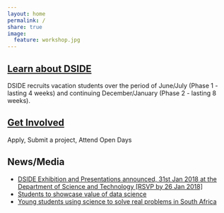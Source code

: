 ```yaml
---
layout: home
permalink: /
share: true
image:
  feature: workshop.jpg
---
```


<div class="tiles">

<div class="tile">
  <h2 class="post-title"><a href='/about/'>Learn about DSIDE</a></h2>
  <p class="post-excerpt"> DSIDE recruits vacation students over the period of June/July (Phase 1 - lasting 4 weeks) and continuing December/January (Phase 2 - lasting 8 weeks).</p>
</div><!-- /.tile -->

<div class="tile">
  <h2 class="post-title"><a href='/get-involved/'>Get Involved</a></h2>
  <p class="post-excerpt">Apply, Submit a project, Attend Open Days</p>
  <h2 class="post-title">News/Media</h2>
  <p class="post-excerpt">
    <ul>
      <li><a href='https://docs.google.com/forms/d/e/1FAIpQLScYIkAKdUG9NopNvswReqqFa2G3qJgLTueb6RwBkFFBDN98dA/viewform' target="_blank" >DSIDE Exhibition and Presentations announced, 31st Jan 2018 at the Department of Science and Technology [RSVP by 26 Jan 2018]</a>
      </li>
      <li><a href='http://www.itweb.co.za/index.php?option=com_content&view=article&id=158957' target="_blank" >Students to showcase value of data science</a>
      </li>
      <li><a href='http://www.dst.gov.za/index.php/media-room/latest-news/2096-young-students-using-science-to-solve-real-problems-in-south-africa' target="_blank">Young students using science to solve real problems in South Africa</a>
      </li>
    </ul>
</p>
</div><!-- /.tile -->

</div><!-- /.tiles -->
